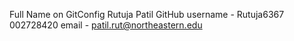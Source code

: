 Full Name on GitConfig Rutuja Patil GitHub username - Rutuja6367 002728420 email - patil.rut@northeastern.edu
